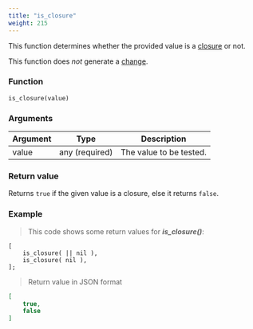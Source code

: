 ```yaml
---
title: "is_closure"
weight: 215
---
```


This function determines whether the provided value is a [closure](../../data-types/closure) or not.

This function does *not* generate a [change](../../overview/changes).

### Function

`is_closure(value)`

### Arguments

Argument | Type | Description
-------- | ---- | -----------
value | any (required) | The value to be tested.

### Return value

Returns `true` if the given value is a closure, else it returns `false`.

### Example

> This code shows some return values for ***is_closure()***:

```thingsdb,json_response
[
    is_closure( || nil ),
    is_closure( nil ),
];
```

> Return value in JSON format

```json
[
    true,
    false
]
```
